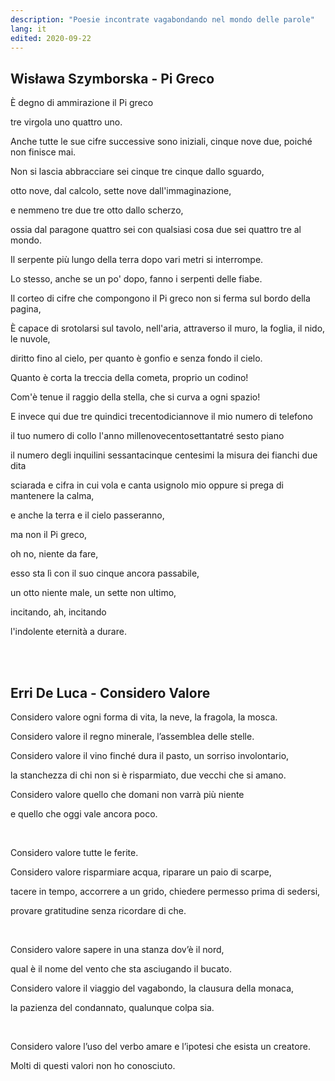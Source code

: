 ```yaml
---
description: "Poesie incontrate vagabondando nel mondo delle parole"
lang: it
edited: 2020-09-22
---
```

## Wisława Szymborska - Pi Greco

È degno di ammirazione il Pi greco

tre virgola uno quattro uno.

Anche tutte le sue cifre successive sono iniziali, cinque nove due, poiché non finisce mai.

Non si lascia abbracciare sei cinque tre cinque dallo sguardo,

otto nove, dal calcolo, sette nove dall'immaginazione,

e nemmeno tre due tre otto dallo scherzo,

ossia dal paragone quattro sei con qualsiasi cosa due sei quattro tre al mondo.

Il serpente più lungo della terra dopo vari metri si interrompe.

Lo stesso, anche se un po' dopo, fanno i serpenti delle fiabe.

Il corteo di cifre che compongono il Pi greco non si ferma sul bordo della pagina,

È capace di srotolarsi sul tavolo, nell'aria, attraverso il muro, la foglia, il nido, le nuvole,

diritto fino al cielo, per quanto è gonfio e senza fondo il cielo.

Quanto è corta la treccia della cometa, proprio un codino!

Com'è tenue il raggio della stella, che si curva a ogni spazio!

E invece qui due tre quindici trecentodiciannove il mio numero di telefono

il tuo numero di collo l'anno millenovecentosettantatré sesto piano

il numero degli inquilini sessantacinque centesimi la misura dei fianchi due dita

sciarada e cifra in cui vola e canta usignolo mio oppure si prega di mantenere la calma,

e anche la terra e il cielo passeranno,

ma non il Pi greco,

oh no, niente da fare,

esso sta lì con il suo cinque ancora passabile,

un otto niente male, un sette non ultimo,

incitando, ah, incitando

l'indolente eternità a durare.

<br>
<br>

## Erri De Luca - Considero Valore

Considero valore ogni forma di vita, la neve, la fragola, la mosca.

Considero valore il regno minerale, l’assemblea delle stelle.

Considero valore il vino finché dura il pasto, un sorriso involontario,

la stanchezza di chi non si è risparmiato, due vecchi che si amano.

Considero valore quello che domani non varrà più niente

e quello che oggi vale ancora poco.

<br>

Considero valore tutte le ferite.

Considero valore risparmiare acqua, riparare un paio di scarpe,

tacere in tempo, accorrere a un grido, chiedere permesso prima di sedersi,

provare gratitudine senza ricordare di che.

<br>

Considero valore sapere in una stanza dov’è il nord,

qual è il nome del vento che sta asciugando il bucato.

Considero valore il viaggio del vagabondo, la clausura della monaca,

la pazienza del condannato, qualunque colpa sia.

<br>

Considero valore l’uso del verbo amare e l’ipotesi che esista un creatore.

Molti di questi valori non ho conosciuto.
